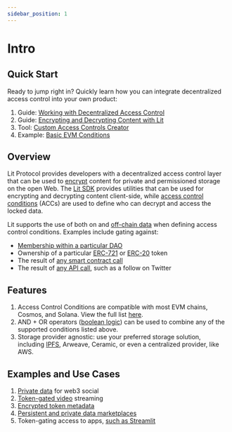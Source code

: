 ```yaml
---
sidebar_position: 1
---
```


# Intro

## Quick Start

Ready to jump right in? Quickly learn how you can integrate decentralized access control into your own product:

1. Guide: [Working with Decentralized Access Control](https://spark.litprotocol.com/working-with-decentralized-access-control/)
2. Guide: [Encrypting and Decrypting Content with Lit](../access-control/encryption.md)
3. Tool: [Custom Access Controls Creator](https://custom-access-control-conditions.lit.repl.co/) 
4. Example: [Basic EVM Conditions](../access-control/evm/basic-examples)

## Overview

Lit Protocol provides developers with a decentralized access control layer that can be used to [encrypt](../../resources/glossary#encryption) content for private and permissioned storage on the open Web. The [Lit SDK](https://github.com/LIT-Protocol/js-sdk) provides utilities that can be used for encrypting and decrypting content client-side, while [access control conditions](../access-control/condition-types/unified-access-control-conditions) (ACCs) are used to define who can decrypt and access the locked data. 

Lit supports the use of both on and [off-chain data](../access-control/condition-types/lit-action-conditions) when defining access control conditions. Examples include gating against:

- [Membership within a particular DAO](../access-control/evm/basic-examples#must-be-a-member-of-a-dao-molochdaov21-also-supports-daohaus)
- Ownership of a particular [ERC-721](../access-control/evm/basic-examples#must-posess-any-token-in-an-erc721-collection-nft-collection) or [ERC-20](../access-control/evm/basic-examples#must-posess-at-least-one-erc20-token) token
- The result of [any smart contract call](../access-control/evm/custom-contract-calls)
- The result of [any API call](../access-control/condition-types/lit-action-conditions), such as a follow on Twitter

## Features

1. Access Control Conditions are compatible with most EVM chains, Cosmos, and Solana. View the full list [here](../../resources/supported-chains.md).
2. AND + OR operators ([boolean logic](../access-control/condition-types/boolean-logic)) can be used to combine any of the supported conditions listed above.
3. Storage provider agnostic: use your preferred storage solution, including [IPFS](https://spark.litprotocol.com/encrypttoipfs/), Arweave, Ceramic, or even a centralized provider, like AWS.

## Examples and Use Cases

1. [Private data](https://docs.lens.xyz/docs/gated) for web3 social
2. [Token-gated video](https://github.com/suhailkakar/livepeer-token-gated-vod) streaming
3. [Encrypted token metadata](https://spark.litprotocol.com/semantic/)
4. [Persistent and private data marketplaces](https://blog.streamr.network/streamr-integrates-lit-protocol/)
5. Token-gating access to apps, [such as Streamlit](https://github.com/AlgoveraAI/streamlit-metamask/tree/main#lit-protocol-components)